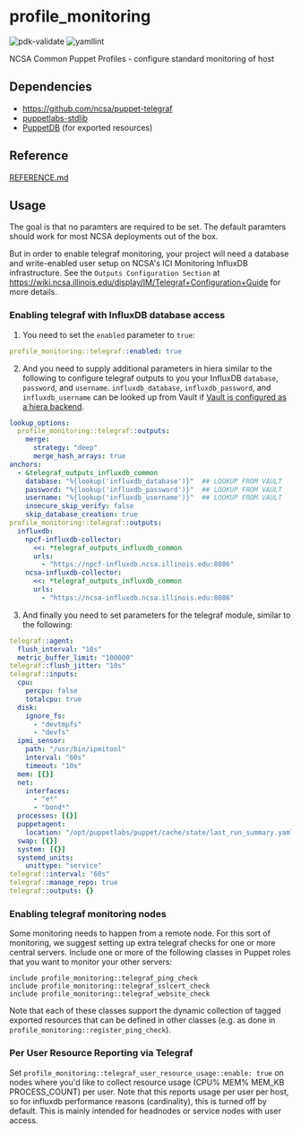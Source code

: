 # profile_monitoring

![pdk-validate](https://github.com/ncsa/puppet-profile_monitoring/workflows/pdk-validate/badge.svg)
![yamllint](https://github.com/ncsa/puppet-profile_monitoring/workflows/yamllint/badge.svg)

NCSA Common Puppet Profiles - configure standard monitoring of host


## Dependencies
- https://github.com/ncsa/puppet-telegraf
- [puppetlabs-stdlib](https://forge.puppet.com/modules/puppetlabs/stdlib)
- [PuppetDB](https://puppet.com/docs/puppetdb/) (for exported resources)


## Reference

[REFERENCE.md](REFERENCE.md)


## Usage

The goal is that no paramters are required to be set. The default paramters should work for most NCSA deployments out of the box.

But in order to enable telegraf monitoring, your project will need a database and write-enabled user setup on NCSA's ICI Monitoring InfluxDB infrastructure. See the `Outputs Configuration Section` at https://wiki.ncsa.illinois.edu/display/IM/Telegraf+Configuration+Guide for more details.

### Enabling telegraf with InfluxDB database access

1. You need to set the `enabled` parameter to `true`:
  ```yaml
  profile_monitoring::telegraf::enabled: true

  ```

2. And you need to supply additional parameters in hiera similar to the following to configure telegraf outputs to you your InfluxDB `database`, `password`, and `username`. `influxdb_database`, `influxdb_password`, and `influxdb_username` can be looked up from Vault if [Vault is configured as a hiera backend](https://github.com/southalc/vault#vault-as-a-hiera-backend).
  ```yaml
  lookup_options:
    profile_monitoring::telegraf::outputs:
      merge:
        strategy: "deep"
        merge_hash_arrays: true
  anchors:
    - &telegraf_outputs_influxdb_common
      database: "%{lookup('influxdb_database')}"  ## LOOKUP FROM VAULT
      password: "%{lookup('influxdb_password')}"  ## LOOKUP FROM VAULT
      username: "%{lookup('influxdb_username')}"  ## LOOKUP FROM VAULT
      insecure_skip_verify: false
      skip_database_creation: true
  profile_monitoring::telegraf::outputs:
    influxdb:
      npcf-influxdb-collector:
        <<: *telegraf_outputs_influxdb_common
        urls:
          - "https://npcf-influxdb.ncsa.illinois.edu:8086"
      ncsa-influxdb-collector:
        <<: *telegraf_outputs_influxdb_common
        urls:
          - "https://ncsa-influxdb.ncsa.illinois.edu:8086"
  ```

3. And finally you need to set parameters for the telegraf module, similar to the following:
  ```yaml
  telegraf::agent:
    flush_interval: "10s"
    metric_buffer_limit: "100000"
  telegraf::flush_jitter: "10s"
  telegraf::inputs:
    cpu:
      percpu: false
      totalcpu: true
    disk:
      ignore_fs:
        - "devtmpfs"
        - "devfs"
    ipmi_sensor:
      path: "/usr/bin/ipmitool"
      interval: "60s"
      timeout: "10s"
    mem: [{}]
    net:
      interfaces:
        - "e*"
        - "bond*"
    processes: [{}]
    puppetagent:
      location: "/opt/puppetlabs/puppet/cache/state/last_run_summary.yaml"
    swap: [{}]
    system: [{}]
    systemd_units:
      unittype: "service"
  telegraf::interval: "60s"
  telegraf::manage_repo: true
  telegraf::outputs: {}
  ```

### Enabling telegraf monitoring nodes

Some monitoring needs to happen from a remote node. For this sort of monitoring, 
we suggest setting up extra telegraf checks for one or more central servers. 
Include one or more of the following classes in Puppet roles that you want to monitor your other servers:

  ```
  include profile_monitoring::telegraf_ping_check
  include profile_monitoring::telegraf_sslcert_check
  include profile_monitoring::telegraf_website_check
  ```

Note that each of these classes support the dynamic collection of tagged exported 
resources that can be defined in other classes (e.g. as done in `profile_monitoring::register_ping_check`).


### Per User Resource Reporting via Telegraf

Set `profile_monitoring::telegraf_user_resource_usage::enable: true` on nodes where you'd like to collect resource usage (CPU% MEM% MEM_KB PROCESS_COUNT) per user. Note that this reports usage per user per host, so for influxdb performance reasons (cardinality), this is turned off by default. This is mainly intended for headnodes or service nodes with user access.
